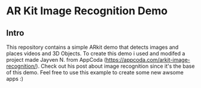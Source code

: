 # AR Kit Image Recognition Demo

## Intro 
This repository contains a simple ARkit demo that detects images and places videos and 3D Objects. To create this demo i used and modifed a project made Jayven N. from AppCoda (https://appcoda.com/arkit-image-recognition/). Check out his post about image recognition since it's the base of this demo. 
Feel free to use this example to create some new awsome apps :) 



